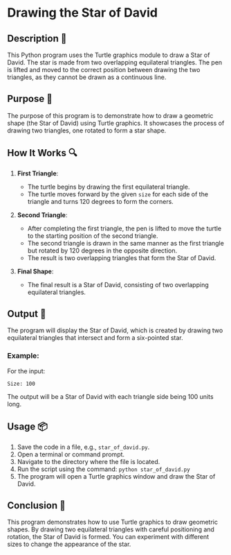 # Drawing the Star of David

## Description 📝

This Python program uses the Turtle graphics module to draw a Star of David. The star is made from two overlapping equilateral triangles. The pen is lifted and moved to the correct position between drawing the two triangles, as they cannot be drawn as a continuous line.

## Purpose 🎯

The purpose of this program is to demonstrate how to draw a geometric shape (the Star of David) using Turtle graphics. It showcases the process of drawing two triangles, one rotated to form a star shape.

## How It Works 🔍

1. **First Triangle**:

    - The turtle begins by drawing the first equilateral triangle.
    - The turtle moves forward by the given `size` for each side of the triangle and turns 120 degrees to form the corners.

2. **Second Triangle**:

    - After completing the first triangle, the pen is lifted to move the turtle to the starting position of the second triangle.
    - The second triangle is drawn in the same manner as the first triangle but rotated by 120 degrees in the opposite direction.
    - The result is two overlapping triangles that form the Star of David.

3. **Final Shape**:
    - The final result is a Star of David, consisting of two overlapping equilateral triangles.

## Output 📜

The program will display the Star of David, which is created by drawing two equilateral triangles that intersect and form a six-pointed star.

### Example:

For the input:

```
Size: 100
```

The output will be a Star of David with each triangle side being 100 units long.

## Usage 📦

1. Save the code in a file, e.g., `star_of_david.py`.
2. Open a terminal or command prompt.
3. Navigate to the directory where the file is located.
4. Run the script using the command:
   `python star_of_david.py`
5. The program will open a Turtle graphics window and draw the Star of David.

## Conclusion 🚀

This program demonstrates how to use Turtle graphics to draw geometric shapes. By drawing two equilateral triangles with careful positioning and rotation, the Star of David is formed. You can experiment with different sizes to change the appearance of the star.
